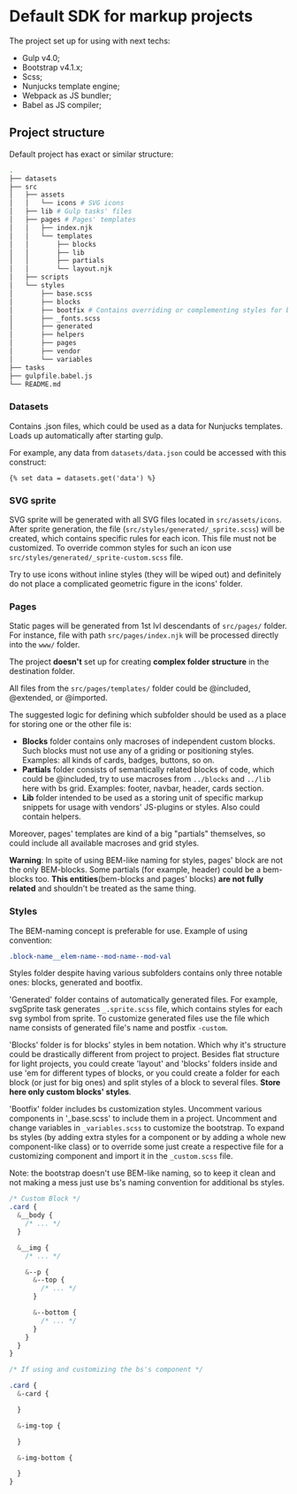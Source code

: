 # Default SDK for markup projects

The project set up for using with next techs:
- Gulp v4.0;
- Bootstrap v4.1.x;
- Scss;
- Nunjucks template engine;
- Webpack as JS bundler;
- Babel as JS compiler;

## Project structure

Default project has exact or similar structure:

``` bash
.
├── datasets
├── src
│   ├── assets
│   │   └── icons # SVG icons
│   ├── lib # Gulp tasks' files
│   ├── pages # Pages' templates
│   │   ├── index.njk
│   │   └── templates
│   │       ├── blocks
│   │       ├── lib
│   │       ├── partials
│   │       └── layout.njk
│   ├── scripts
│   └── styles
│       ├── base.scss
│       ├── blocks
│       ├── bootfix # Contains overriding or complementing styles for bs  
│       ├── _fonts.scss
│       ├── generated
│       ├── helpers
│       ├── pages
│       ├── vendor
│       └── variables
├── tasks
├── gulpfile.babel.js
└── README.md
```

### Datasets
Contains .json files, which could be used as a data for Nunjucks templates. Loads up automatically after starting gulp.

For example, any data from `datasets/data.json` could be accessed with this construct:
```
{% set data = datasets.get('data') %}
```

### SVG sprite

SVG sprite will be generated with all SVG files located in `src/assets/icons`. After sprite generation, the file (`src/styles/generated/_sprite.scss`) will be created, which contains specific rules for each icon. This file must not be customized. To override common styles for such an icon use `src/styles/generated/_sprite-custom.scss` file.

Try to use icons without inline styles (they will be wiped out) and definitely do not place a complicated geometric figure in the icons' folder.

### Pages
Static pages will be generated from 1st lvl descendants of `src/pages/` folder. For instance, file with path `src/pages/index.njk` will be processed directly into the `www/` folder.

The project **doesn't** set up for creating **complex folder structure** in the destination folder.

All files from the `src/pages/templates/` folder could be @included, @extended, or @imported.

The suggested logic for defining which subfolder should be used as a place for storing one or the other file is:
- **Blocks** folder contains only macroses of independent custom blocks. Such blocks must not use any of a griding or positioning styles. Examples: all kinds of cards, badges, buttons, so on.
- **Partials** folder consists of semantically related blocks of code, which could be @included, try to use macroses from `../blocks` and `../lib` here with bs grid. Examples: footer, navbar, header, cards section.
- **Lib** folder intended to be used as a storing unit of specific markup snippets for usage with vendors' JS-plugins or styles. Also could contain helpers.

Moreover, pages' templates are kind of a big "partials" themselves, so could include all available macroses and grid styles.

**Warning**: In spite of using BEM-like naming for styles, pages' block are not the only BEM-blocks. Some partials (for example, header) could be a bem-blocks too. __This entities__(bem-blocks and pages' blocks) __are not fully related__ and shouldn't be treated as the same thing.

### Styles
The BEM-naming concept is preferable for use. Example of using convention:

``` css
.block-name__elem-name--mod-name--mod-val
```

Styles folder despite having various subfolders contains only three notable ones: blocks, generated and bootfix.

'Generated' folder contains of automatically generated files. For example, svgSprite task generates `_.sprite.scss` file, which contains styles for each svg symbol from sprite. To customize generated files use the file which name consists of generated file's name and postfix `-custom`.

'Blocks' folder is for blocks' styles in bem notation. Which why it's structure could be drastically different from project to project. Besides flat structure for light projects, you could create 'layout' and 'blocks' folders inside and use 'em for different types of blocks, or you could create a folder for each block (or just for big ones) and split styles of a block to several files. **Store here only custom blocks' styles**.

'Bootfix' folder includes bs customization styles. Uncomment various components in '_base.scss' to include them in a project. Uncomment and change variables in `_variables.scss` to customize the bootstrap.  To expand bs styles (by adding extra styles for a component or by adding a whole new component-like class) or to override some just create a respective file for a customizing component and import it in the `_custom.scss` file.

Note: the bootstrap doesn't use BEM-like naming, so to keep it clean and not making a mess just use bs's naming convention for additional bs styles.

``` scss
/* Custom Block */
.card {
  &__body {
    /* ... */
  }

  &__img {
    /* ... */

    &--p {
      &--top {
        /* ... */
      }

      &--bottom {
        /* ... */
      }
    }
  }
}

/* If using and customizing the bs's component */

.card {
  &-card {

  }

  &-img-top {

  }

  &-img-bottom {

  }
}
```
